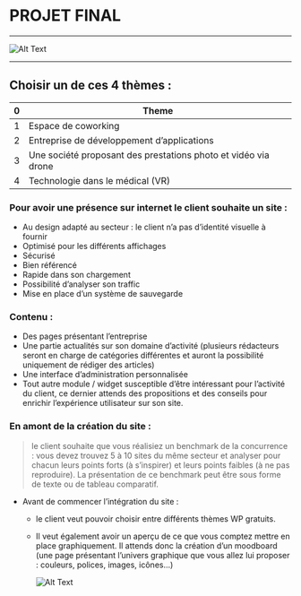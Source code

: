 
# PROJET FINAL 
----

![Alt Text](https://media.giphy.com/media/dngSJRCuyR8ha/giphy-downsized.gif)

----
## Choisir un de ces 4 thèmes :
| 0 | Theme |
| ------ | ------ |
| 1 | Espace de coworking |
| 2 | Entreprise de développement d’applications |
| 3 | Une société proposant des prestations photo et vidéo via drone |
| 4 | Technologie dans le médical (VR) |

### Pour avoir une présence sur internet le client souhaite un site :

* Au design adapté au secteur : le client n’a pas d’identité visuelle à fournir 
* Optimisé pour les différents affichages 
* Sécurisé
* Bien référencé
* Rapide dans son chargement
* Possibilité d’analyser son traffic
* Mise en place d’un système de sauvegarde

### Contenu :
* Des pages présentant l’entreprise 
* Une partie actualités sur son domaine d’activité (plusieurs rédacteurs seront en charge de catégories différentes et  auront la possibilité uniquement de rédiger des articles)
* Une interface d’administration personnalisée
* Tout autre module / widget susceptible d’être intéressant pour l’activité du client, ce dernier attends des propositions et des conseils pour enrichir l’expérience utilisateur sur son site.

### En amont de la création du site :

> le client souhaite que vous réalisiez un benchmark de la concurrence : vous devez trouvez 5 à 10 sites du même secteur et analyser pour chacun leurs points forts (à s’inspirer) et leurs points faibles (à ne pas reproduire). La présentation de ce benchmark peut être sous forme de texte ou de tableau comparatif.

* Avant de commencer l’intégration du site :
    * le client veut pouvoir choisir entre différents thèmes WP gratuits.
    * Il veut également avoir un aperçu de ce que vous comptez mettre en place graphiquement. Il attends donc la création d’un moodboard (une page présentant l’univers graphique que vous allez lui proposer : couleurs, polices, images, icônes…)
    
         ![Alt Text](https://media.giphy.com/media/l3q2Lz5yuEFUXX3IQ/giphy-downsized.gif)
